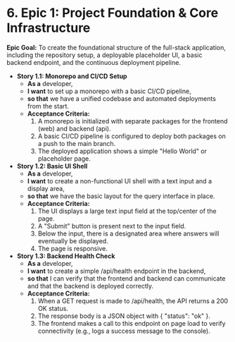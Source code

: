 # **6. Epic 1: Project Foundation & Core Infrastructure**

**Epic Goal:** To create the foundational structure of the full-stack application, including the repository setup, a deployable placeholder UI, a basic backend endpoint, and the continuous deployment pipeline.

* **Story 1.1: Monorepo and CI/CD Setup**
  * **As a** developer,
  * **I want** to set up a monorepo with a basic CI/CD pipeline,
  * **so that** we have a unified codebase and automated deployments from the start.
  * **Acceptance Criteria:**
    1. A monorepo is initialized with separate packages for the frontend (web) and backend (api).
    2. A basic CI/CD pipeline is configured to deploy both packages on a push to the main branch.
    3. The deployed application shows a simple "Hello World" or placeholder page.
* **Story 1.2: Basic UI Shell**
  * **As a** developer,
  * **I want** to create a non-functional UI shell with a text input and a display area,
  * **so that** we have the basic layout for the query interface in place.
  * **Acceptance Criteria:**
    1. The UI displays a large text input field at the top/center of the page.
    2. A "Submit" button is present next to the input field.
    3. Below the input, there is a designated area where answers will eventually be displayed.
    4. The page is responsive.
* **Story 1.3: Backend Health Check**
  * **As a** developer,
  * **I want** to create a simple /api/health endpoint in the backend,
  * **so that** I can verify that the frontend and backend can communicate and that the backend is deployed correctly.
  * **Acceptance Criteria:**
    1. When a GET request is made to /api/health, the API returns a 200 OK status.
    2. The response body is a JSON object with { "status": "ok" }.
    3. The frontend makes a call to this endpoint on page load to verify connectivity (e.g., logs a success message to the console).
